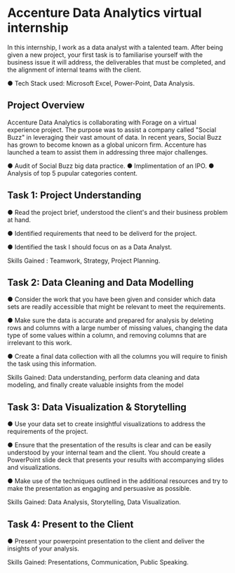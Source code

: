 
# Accenture Data Analytics virtual internship
In this internship, I work as a data analyst with a talented team. After being given a new project, your first task is to familiarise yourself with the business issue it will address, the deliverables that must be completed, and the alignment of internal teams with the client.

● Tech Stack used: Microsoft Excel, Power-Point, Data Analysis.


## Project Overview
Accenture Data Analytics is collaborating with Forage on a virtual experience project. The purpose was to assist a company called "Social Buzz" in leveraging their vast amount of data. In recent years, Social Buzz has grown to become known as a global unicorn firm. Accenture has launched a team to assist them in addressing three major challenges.

●  Audit of Social Buzz big data practice.
● Implimentation of an IPO.
● Analysis of top 5 pupular categories content.

## Task 1: Project Understanding
● Read the project brief, understood the client's and their business problem at hand.

● Identified requirements that need to be deliverd for the project.

● Identified the task I should focus on as a Data Analyst.

Skills Gained : Teamwork, Strategy, Project Planning.
## Task 2: Data Cleaning and Data Modelling
● Consider the work that you have been given and consider which data sets are readily accessible that might be relevant to meet the requirements.

● Make sure the data is accurate and prepared for analysis by deleting rows and columns with a large number of missing values, changing the data type of some values within a column, and removing columns that are irrelevant to this work.

● Create a final data collection with all the columns you will require to finish the task using this information.

Skills Gained: Data understanding, perform data cleaning and data modeling, and finally create valuable insights from the model
## Task 3: Data Visualization & Storytelling
● Use your data set to create insightful visualizations to address the requirements of the project.

● Ensure that the presentation of the results is clear and can be easily understood by your internal team and the client. You should create a PowerPoint slide deck that presents your results with accompanying slides and visualizations.

● Make use of the techniques outlined in the additional resources and try to make the presentation as engaging and persuasive as possible.

Skills Gained: Data Analysis, Storytelling, Data Visualization.
## Task 4: Present to the Client
● Present your powerpoint presentation to the client and deliver the insights of your analysis.

Skills Gained: Presentations, Communication, Public Speaking.



